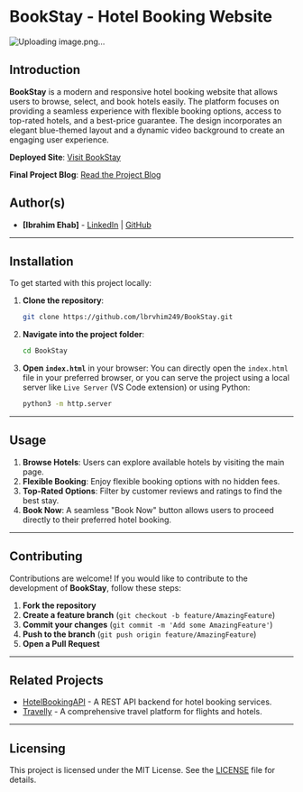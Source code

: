 # BookStay - Hotel Booking Website
![Uploading image.png…]()


## Introduction

**BookStay** is a modern and responsive hotel booking website that allows users to browse, select, and book hotels easily. The platform focuses on providing a seamless experience with flexible booking options, access to top-rated hotels, and a best-price guarantee. The design incorporates an elegant blue-themed layout and a dynamic video background to create an engaging user experience.

**Deployed Site**: [Visit BookStay](https://ibrvhim249.github.io/BookStay/)

**Final Project Blog**: [Read the Project Blog](https://ibrvhim249.github.io/BookStay/)

## Author(s)
- **[Ibrahim Ehab]** - [LinkedIn](www.linkedin.com/in/ibrvhim249) | [GitHub](https://github.com/Ibrvhim249)

---

## Installation

To get started with this project locally:

1. **Clone the repository**:
    ```bash
    git clone https://github.com/lbrvhim249/BookStay.git
    ```

2. **Navigate into the project folder**:
    ```bash
    cd BookStay
    ```

3. **Open `index.html`** in your browser:
    You can directly open the `index.html` file in your preferred browser, or you can serve the project using a local server like `Live Server` (VS Code extension) or using Python:
    ```bash
    python3 -m http.server
    ```

---

## Usage

1. **Browse Hotels**: Users can explore available hotels by visiting the main page.
2. **Flexible Booking**: Enjoy flexible booking options with no hidden fees.
3. **Top-Rated Options**: Filter by customer reviews and ratings to find the best stay.
4. **Book Now**: A seamless "Book Now" button allows users to proceed directly to their preferred hotel booking.

---

## Contributing

Contributions are welcome! If you would like to contribute to the development of **BookStay**, follow these steps:

1. **Fork the repository**
2. **Create a feature branch** (`git checkout -b feature/AmazingFeature`)
3. **Commit your changes** (`git commit -m 'Add some AmazingFeature'`)
4. **Push to the branch** (`git push origin feature/AmazingFeature`)
5. **Open a Pull Request**

---

## Related Projects

- [HotelBookingAPI](https://github.com/example/hotelbookingapi) - A REST API backend for hotel booking services.
- [Travelly](https://github.com/example/travelly) - A comprehensive travel platform for flights and hotels.

---

## Licensing

This project is licensed under the MIT License. See the [LICENSE](LICENSE) file for details.

